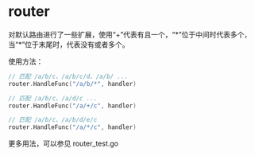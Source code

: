 # router

对默认路由进行了一些扩展，使用“+”代表有且一个，“\*”位于中间时代表多个，当“\*”位于末尾时，代表没有或者多个。

使用方法：

```go
// 匹配 /a/b/c、/a/b/c/d、/a/b/ ...
router.HandleFunc("/a/b/*", handler)

// 匹配 /a/b/c、/a/d/c ...
router.HandleFunc("/a/+/c", handler)

// 匹配 /a/b/c、/a/b/d/e/c
router.HandleFunc("/a/*/c", handler)
```

更多用法，可以参见 router_test.go
